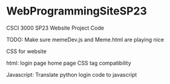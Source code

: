 # WebProgrammingSiteSP23
CSCI 3000 SP23 Website Project Code

TODO:
Make sure memeDev.js and Meme.html are playing nice

CSS for website

html:
login page
home page
CSS tag compatibility

Javascript:
Translate python login code to javascript





